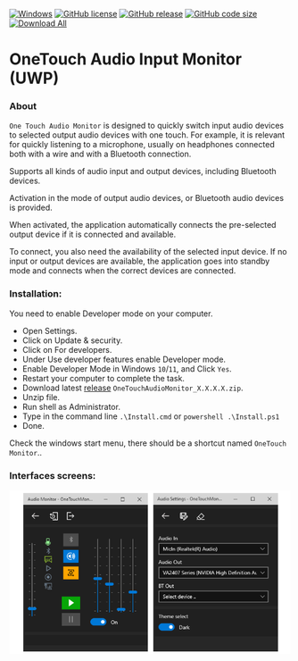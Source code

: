 
[![Windows](https://svgshare.com/i/ZhY.svg)](https://svgshare.com/i/ZhY.svg)
[![GitHub license](https://img.shields.io/github/license/ClaudiaCoord/OneTouchAudioMonitor.svg)](https://github.com/ClaudiaCoord/OneTouchAudioMonitor/blob/master/LICENSE)
[![GitHub release](https://img.shields.io/github/release/ClaudiaCoord/OneTouchAudioMonitor.svg)](https://github.com/ClaudiaCoord/OneTouchAudioMonitor/releases/)
[![GitHub code size](https://img.shields.io/github/languages/code-size/ClaudiaCoord/OneTouchAudioMonitor)](https://github.com/ClaudiaCoord/OneTouchAudioMonitor)
[![Download All](https://img.shields.io/badge/Download-All-brightgreen.svg?style=flat-square)](https://github.com/ClaudiaCoord/OneTouchAudioMonitor/releases/download/1.0.8.0/OneTouchMonitor_1.0.8.0.zip)


# OneTouch Audio Input Monitor (UWP)
### About 

`One Touch Audio Monitor` is designed to quickly switch input audio devices to selected output audio devices with one touch.  For example, it is relevant for quickly listening to a microphone, usually on headphones connected both with a wire and with a Bluetooth connection.

Supports all kinds of audio input and output devices, including Bluetooth devices.

Activation in the mode of output audio devices, or Bluetooth audio devices is provided.

When activated, the application automatically connects the pre-selected output device if it is connected and available.

To connect, you also need the availability of the selected input device.  If no input or output devices are available, the application goes into standby mode and connects when the correct devices are connected.
 
### Installation:

You need to enable Developer mode on your computer.  

- Open Settings.  
- Click on Update & security.  
- Click on For developers.  
- Under Use developer features enable Developer mode.  
- Enable Developer Mode in Windows `10`/`11`, and Click `Yes`.  
- Restart your computer to complete the task.  
- Download latest [release](https://github.com/ClaudiaCoord/OneTouchAudioMonitor/releases/download/1.0.8.0/OneTouchMonitor_1.0.8.0.zip) `OneTouchAudioMonitor_X.X.X.X.zip`.  
- Unzip file.  
- Run shell as Administrator.  
- Type in the command line `.\Install.cmd` or `powershell .\Install.ps1`  
- Done.  

Check the windows start menu, there should be a shortcut named `OneTouch Monitor`..  

### Interfaces screens:

![OneTouch Audio Monitor](docs/img1.png) 
